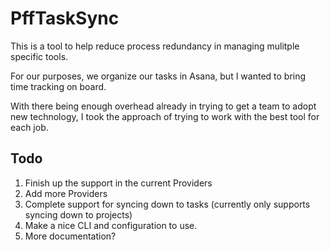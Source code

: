 PffTaskSync
===========

This is a tool to help reduce process redundancy in managing mulitple specific tools.

For our purposes, we organize our tasks in Asana, but I wanted to bring time tracking on board.

With there being enough overhead already in trying to get a team to adopt new technology, I took
the approach of trying to work with the best tool for each job.


Todo
----

1. Finish up the support in the current Providers
2. Add more Providers
3. Complete support for syncing down to tasks (currently only supports syncing down to projects)
4. Make a nice CLI and configuration to use.
5. More documentation?